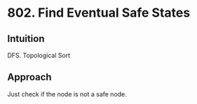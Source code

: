 # 802. Find Eventual Safe States

## Intuition
DFS. Topological Sort

## Approach
Just check if the node is not a safe node.